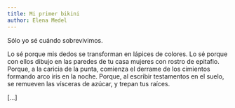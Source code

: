 ```yaml
---
title: Mi primer bikini
author: Elena Medel
---
```

Sólo yo sé cuándo sobrevivimos.

Lo sé porque mis dedos
se transforman en lápices de colores.
Lo sé porque con ellos
dibujo en las paredes de tu casa
mujeres con rostro de epitafio.
Porque, a la caricia de la punta,
comienza el derrame de los cimientos
formando arco iris en la noche.
Porque, al escribir testamentos
en el suelo, se remueven las vísceras
de azúcar, y trepan tus raíces.

[...]
